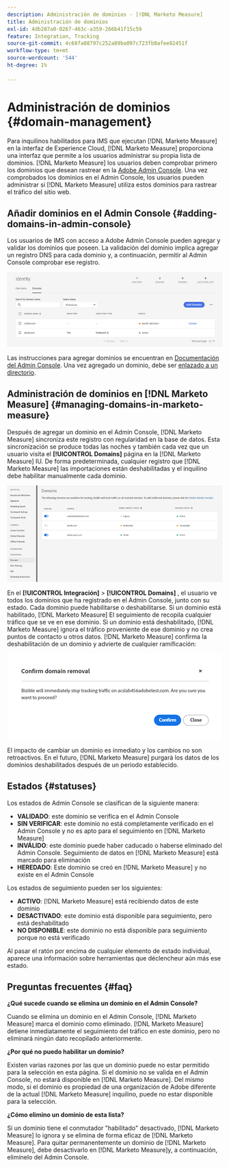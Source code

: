 ```yaml
---
description: Administración de dominios - [!DNL Marketo Measure]
title: Administración de dominios
exl-id: 4db287a0-0267-463c-a359-266b41f15c59
feature: Integration, Tracking
source-git-commit: 4c68fa08797c252a89ba097c723fb8afee82451f
workflow-type: tm+mt
source-wordcount: '544'
ht-degree: 1%

---
```


# Administración de dominios {#domain-management}

Para inquilinos habilitados para IMS que ejecutan [!DNL Marketo Measure] en la interfaz de Experience Cloud, [!DNL Marketo Measure] proporciona una interfaz que permite a los usuarios administrar su propia lista de dominios. [!DNL Marketo Measure] los usuarios deben comprobar primero los dominios que desean rastrear en la [Adobe Admin Console](https://adminconsole.adobe.com/). Una vez comprobados los dominios en el Admin Console, los usuarios pueden administrar si [!DNL Marketo Measure] utiliza estos dominios para rastrear el tráfico del sitio web.

## Añadir dominios en el Admin Console {#adding-domains-in-admin-console}

Los usuarios de IMS con acceso a Adobe Admin Console pueden agregar y validar los dominios que poseen. La validación del dominio implica agregar un registro DNS para cada dominio y, a continuación, permitir al Admin Console comprobar ese registro.

![](assets/domain-management-1.png)

Las instrucciones para agregar dominios se encuentran en [Documentación del Admin Console](https://helpx.adobe.com/enterprise/using/add-domains-directories.html). Una vez agregado un dominio, debe ser [enlazado a un directorio](https://helpx.adobe.com/enterprise/using/add-domains-directories.html#link-domains-to-directoies).

## Administración de dominios en [!DNL Marketo Measure] {#managing-domains-in-marketo-measure}

Después de agregar un dominio en el Admin Console, [!DNL Marketo Measure] sincroniza este registro con regularidad en la base de datos. Esta sincronización se produce todas las noches y también cada vez que un usuario visita el **[!UICONTROL Domains]** página en la [!DNL Marketo Measure] IU. De forma predeterminada, cualquier registro que [!DNL Marketo Measure] las importaciones están deshabilitadas y el inquilino debe habilitar manualmente cada dominio.

![](assets/domain-management-2.png)

En el **[!UICONTROL Integración]** > **[!UICONTROL Domains]** , el usuario ve todos los dominios que ha registrado en el Admin Console, junto con su estado. Cada dominio puede habilitarse o deshabilitarse. Si un dominio está habilitado, [!DNL Marketo Measure] El seguimiento de recopila cualquier tráfico que se ve en ese dominio. Si un dominio está deshabilitado, [!DNL Marketo Measure] ignora el tráfico proveniente de ese dominio y no crea puntos de contacto u otros datos. [!DNL Marketo Measure] confirma la deshabilitación de un dominio y advierte de cualquier ramificación:

![](assets/domain-management-3.png)

El impacto de cambiar un dominio es inmediato y los cambios no son retroactivos. En el futuro, [!DNL Marketo Measure] purgará los datos de los dominios deshabilitados después de un periodo establecido.

## Estados {#statuses}

Los estados de Admin Console se clasifican de la siguiente manera:

* **VALIDADO**: este dominio se verifica en el Admin Console
* **SIN VERIFICAR**: este dominio no está completamente verificado en el Admin Console y no es apto para el seguimiento en [!DNL Marketo Measure]
* **INVÁLIDO**: este dominio puede haber caducado o haberse eliminado del Admin Console. Seguimiento de datos en [!DNL Marketo Measure] está marcado para eliminación
* **HEREDADO**: Este dominio se creó en [!DNL Marketo Measure] y no existe en el Admin Console

Los estados de seguimiento pueden ser los siguientes:

* **ACTIVO**: [!DNL Marketo Measure] está recibiendo datos de este dominio
* **DESACTIVADO**: este dominio está disponible para seguimiento, pero está deshabilitado
* **NO DISPONIBLE**: este dominio no está disponible para seguimiento porque no está verificado

Al pasar el ratón por encima de cualquier elemento de estado individual, aparece una información sobre herramientas que déclencheur aún más ese estado.

## Preguntas frecuentes {#faq}

**¿Qué sucede cuando se elimina un dominio en el Admin Console?**

Cuando se elimina un dominio en el Admin Console, [!DNL Marketo Measure] marca el dominio como eliminado. [!DNL Marketo Measure] detiene inmediatamente el seguimiento del tráfico en este dominio, pero no eliminará ningún dato recopilado anteriormente.

**¿Por qué no puedo habilitar un dominio?**

Existen varias razones por las que un dominio puede no estar permitido para la selección en esta página. Si el dominio no se valida en el Admin Console, no estará disponible en [!DNL Marketo Measure]. Del mismo modo, si el dominio es propiedad de una organización de Adobe diferente de la actual [!DNL Marketo Measure] inquilino, puede no estar disponible para la selección.

**¿Cómo elimino un dominio de esta lista?**

Si un dominio tiene el conmutador &quot;habilitado&quot; desactivado, [!DNL Marketo Measure] lo ignora y se elimina de forma eficaz de [!DNL Marketo Measure]. Para quitar permanentemente un dominio de [!DNL Marketo Measure], debe desactivarlo en [!DNL Marketo Measure]y, a continuación, elimínelo del Admin Console.
